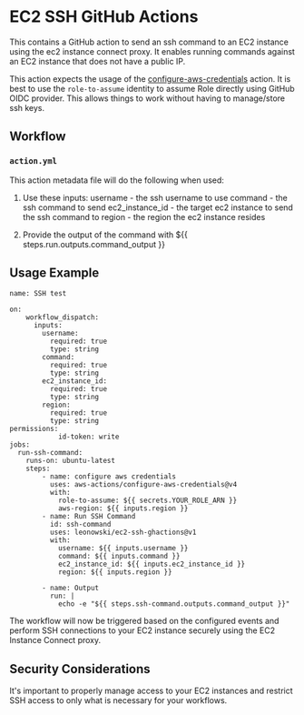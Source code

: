 # EC2 SSH GitHub Actions

This contains a GitHub action to send an ssh command to an EC2 instance using the ec2 instance connect proxy.  It enables running commands against an EC2 instance that does not have a public IP.

This action expects the usage of the [configure-aws-credentials](https://github.com/aws-actions/configure-aws-credentials) action.  It is best to use the `role-to-assume` identity to assume Role directly using GitHub OIDC provider.  This allows things to work without having to manage/store ssh keys.

## Workflow

### `action.yml`

This action metadata file will do the following when used:

1.  Use these inputs:
  username - the ssh username to use
  command - the ssh command to send
  ec2_instance_id - the target ec2 instance to send the ssh command to
  region - the region the ec2 instance resides

2.  Provide the output of the command with ${{ steps.run.outputs.command_output }}

## Usage Example

```
name: SSH test

on:
    workflow_dispatch:
      inputs:
        username:
          required: true
          type: string
        command:
          required: true
          type: string
        ec2_instance_id:
          required: true
          type: string
        region:
          required: true
          type: string
permissions:
            id-token: write  
jobs:
  run-ssh-command:
    runs-on: ubuntu-latest
    steps:  
        - name: configure aws credentials
          uses: aws-actions/configure-aws-credentials@v4
          with:
            role-to-assume: ${{ secrets.YOUR_ROLE_ARN }}
            aws-region: ${{ inputs.region }}
        - name: Run SSH Command
          id: ssh-command
          uses: leonowski/ec2-ssh-ghactions@v1
          with:
            username: ${{ inputs.username }}
            command: ${{ inputs.command }}
            ec2_instance_id: ${{ inputs.ec2_instance_id }}
            region: ${{ inputs.region }}

        - name: Output
          run: |
            echo -e "${{ steps.ssh-command.outputs.command_output }}"
```

The workflow will now be triggered based on the configured events and perform SSH connections to your EC2 instance securely using the EC2 Instance Connect proxy.

## Security Considerations

It's important to properly manage access to your EC2 instances and restrict SSH access to only what is necessary for your workflows.
